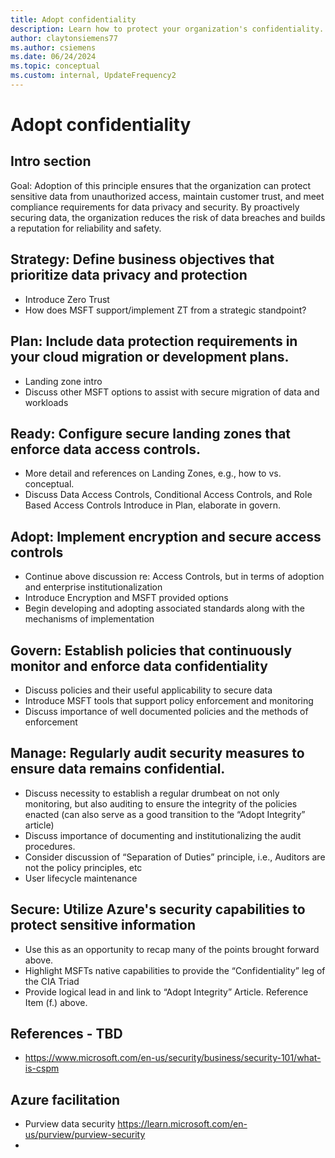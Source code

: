 ```yaml
---
title: Adopt confidentiality
description: Learn how to protect your organization's confidentiality.
author: claytonsiemens77
ms.author: csiemens
ms.date: 06/24/2024
ms.topic: conceptual
ms.custom: internal, UpdateFrequency2
---
```


# Adopt confidentiality

## Intro section

Goal: Adoption of this principle ensures that the organization can protect sensitive data from unauthorized access, maintain customer trust, and meet compliance requirements for data privacy and security. By proactively securing data, the organization reduces the risk of data breaches and builds a reputation for reliability and safety. 

## Strategy: Define business objectives that prioritize data privacy and protection

- Introduce Zero Trust
- How does MSFT support/implement ZT from a strategic standpoint? 

## Plan: Include data protection requirements in your cloud migration or development plans. 

- Landing zone intro
- Discuss other MSFT options to assist with secure migration of data and workloads

## Ready: Configure secure landing zones that enforce data access controls.

- More detail and references on Landing Zones, e.g., how to vs. conceptual. 
- Discuss Data Access Controls, Conditional Access Controls, and Role Based Access Controls Introduce in Plan, elaborate in govern.

## Adopt: Implement encryption and secure access controls  

- Continue above discussion re:  Access Controls, but in terms of adoption and enterprise institutionalization
- Introduce Encryption and MSFT provided options
- Begin developing and adopting associated standards along with the mechanisms of implementation

## Govern: Establish policies that continuously monitor and enforce data confidentiality

- Discuss policies and their useful applicability to secure data
- Introduce MSFT tools that support policy enforcement and monitoring 
- Discuss importance of well documented policies and the methods of enforcement 

## Manage: Regularly audit security measures to ensure data remains confidential.

- Discuss necessity to establish a regular drumbeat on not only monitoring, but also auditing to ensure the integrity of the policies enacted (can also serve as a good transition to the “Adopt Integrity” article) 
- Discuss importance of documenting and institutionalizing the audit procedures.
- Consider discussion of “Separation of Duties” principle, i.e., Auditors are not the policy principles, etc
- User lifecycle maintenance

## Secure: Utilize Azure's security capabilities to protect sensitive information

- Use this as an opportunity to recap many of the points brought forward above.
- Highlight MSFTs native capabilities to provide the “Confidentiality” leg of the CIA Triad
- Provide logical lead in and link to “Adopt Integrity” Article.  Reference Item (f.) above.

## References - TBD

- https://www.microsoft.com/en-us/security/business/security-101/what-is-cspm

## Azure facilitation

- Purview data security https://learn.microsoft.com/en-us/purview/purview-security
- 